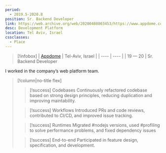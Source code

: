 ```yaml
---
period:
  - 2019.5-2020.8
position: Sr. Backend Developer
link: https://web.archive.org/web/20200408003453/https://www.appdome.com/
desc: Development Platform
location: Tel Aviv, Israel
cssclasses:
  - Place
---
```

> [!infobox]
> | [Appdome](https://web.archive.org/web/20200408003453/https://www.appdome.com/) | Tel-Aviv, Israel |
> | ---- | ---- |
> | 19 — 20 | Sr. Backend Developer

I worked in the company’s web platform team.
> [!column|no-title flex]
> > [!success] Codebases
> > Continuously refactored codebase based on strong design principles, reducing duplication and improving maintability.
> 
> > [!success] Workflows
> > Introduced PRs and code reviews, contributed to CI/CD, and improved issue tracking.
> 
> >[!success] Runtimes
> > Migrated #nodejs versions, used #profiling to solve performance problems, and fixed dependency issues
> 
> > [!success] End-to-end
> > Participated in feature design, specification, and development.
> 



